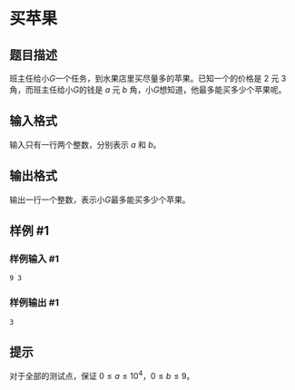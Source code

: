# 买苹果

## 题目描述

班主任给小$G$一个任务，到水果店里买尽量多的苹果。已知一个的价格是 $2$ 元 $3$ 角，而班主任给小$G$的钱是 $a$ 元 $b$ 角，小$G$想知道，他最多能买多少个苹果呢。

## 输入格式

输入只有一行两个整数，分别表示 $a$ 和 $b$。

## 输出格式

输出一行一个整数，表示小$G$最多能买多少个苹果。

## 样例 #1

### 样例输入 #1

```
9 3
```

### 样例输出 #1

```
3
```

## 提示

对于全部的测试点，保证 $0 \leq a \leq 10^4$，$0 \leq b \leq 9$。

